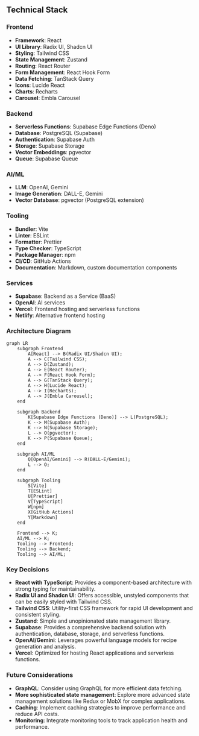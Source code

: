 ## Technical Stack

### Frontend

-   **Framework**: React
-   **UI Library**: Radix UI, Shadcn UI
-   **Styling**: Tailwind CSS
-   **State Management**: Zustand
-   **Routing**: React Router
-   **Form Management**: React Hook Form
-   **Data Fetching**: TanStack Query
-   **Icons**: Lucide React
-   **Charts**: Recharts
-   **Carousel**: Embla Carousel

### Backend

-   **Serverless Functions**: Supabase Edge Functions (Deno)
-   **Database**: PostgreSQL (Supabase)
-   **Authentication**: Supabase Auth
-   **Storage**: Supabase Storage
-   **Vector Embeddings**: pgvector
-   **Queue**: Supabase Queue

### AI/ML

-   **LLM**: OpenAI, Gemini
-   **Image Generation**: DALL-E, Gemini
-   **Vector Database**: pgvector (PostgreSQL extension)

### Tooling

-   **Bundler**: Vite
-   **Linter**: ESLint
-   **Formatter**: Prettier
-   **Type Checker**: TypeScript
-   **Package Manager**: npm
-   **CI/CD**: GitHub Actions
-   **Documentation**: Markdown, custom documentation components

### Services

-   **Supabase**: Backend as a Service (BaaS)
-   **OpenAI**: AI services
-   **Vercel**: Frontend hosting and serverless functions
-   **Netlify**: Alternative frontend hosting

### Architecture Diagram

```mermaid
graph LR
    subgraph Frontend
        A[React] --> B(Radix UI/Shadcn UI);
        A --> C(Tailwind CSS);
        A --> D(Zustand);
        A --> E(React Router);
        A --> F(React Hook Form);
        A --> G(TanStack Query);
        A --> H(Lucide React);
        A --> I(Recharts);
        A --> J(Embla Carousel);
    end

    subgraph Backend
        K[Supabase Edge Functions (Deno)] --> L(PostgreSQL);
        K --> M(Supabase Auth);
        K --> N(Supabase Storage);
        L --> O(pgvector);
        K --> P(Supabase Queue);
    end

    subgraph AI/ML
        Q[OpenAI/Gemini] --> R(DALL-E/Gemini);
        L --> O;
    end

    subgraph Tooling
        S[Vite]
        T[ESLint]
        U[Prettier]
        V[TypeScript]
        W[npm]
        X[GitHub Actions]
        Y[Markdown]
    end

    Frontend --> K;
    AI/ML --> K;
    Tooling --> Frontend;
    Tooling --> Backend;
    Tooling --> AI/ML;
```

### Key Decisions

-   **React with TypeScript**: Provides a component-based architecture with strong typing for maintainability.
-   **Radix UI and Shadcn UI**: Offers accessible, unstyled components that can be easily styled with Tailwind CSS.
-   **Tailwind CSS**: Utility-first CSS framework for rapid UI development and consistent styling.
-   **Zustand**: Simple and unopinionated state management library.
-   **Supabase**: Provides a comprehensive backend solution with authentication, database, storage, and serverless functions.
-   **OpenAI/Gemini**: Leverages powerful language models for recipe generation and analysis.
-   **Vercel**: Optimized for hosting React applications and serverless functions.

### Future Considerations

-   **GraphQL**: Consider using GraphQL for more efficient data fetching.
-   **More sophisticated state management**: Explore more advanced state management solutions like Redux or MobX for complex applications.
-   **Caching**: Implement caching strategies to improve performance and reduce API costs.
-   **Monitoring**: Integrate monitoring tools to track application health and performance.

